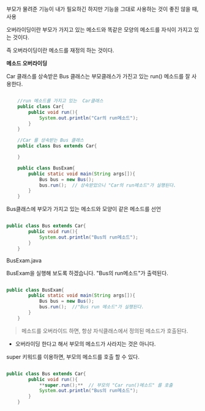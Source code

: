 부모가 물려준 기능이 내가 필요하긴 하지만 기능을 그대로 사용하는 것이 좋진 않을 때, 사용

오버라이딩이란 부모가 가지고 있는 메소드와 똑같은 모양의 메소드를 자식이 가지고 있는 것이다. 

즉 오버라이딩이란 메소드를 재정의 하는 것이다.


**메소드 오버라이딩**

Car 클래스를 상속받은 Bus 클래스는 부모클래스가 가진고 있는 run() 메소드를 잘 사용한다.

```java

    //run 메소드를 가지고 있는  Car클래스 
    public class Car{
        public void run(){
            System.out.println("Car의 run메소드");
        }
    }

    //Car 를 상속받는 Bus 클래스 
    public class Bus extends Car{

    }

    public class BusExam{
        public static void main(String args[]){
            Bus bus = new Bus();
            bus.run();  // 상속받았으니 "Car의 run메소드"가 실행된다. 
        }
    }

```

Bus클래스에 부모가 가지고 있는 메소드와 모양이 같은 메소드를 선언

```java

public class Bus extends Car{
        public void run(){
            System.out.println("Bus의 run메소드");
        }
    }

```

BusExam.java

BusExam을 실행해 보도록 하겠습니다. "Bus의 run메소드"가 출력된다.

```java

public class BusExam{
        public static void main(String args[]){
            Bus bus = new Bus();
            bus.run();  //"Bus run 메소드"가 실행된다. 
        }
    }

```

> 메소드를 오버라이드 하면, 항상 자식클래스에서 정의된 메소드가 호출된다.

- 오버라이딩 한다고 해서 부모의 메소드가 사라지는 것은 아니다.

super 키워드를 이용하면, 부모의 메소드를 호출 할 수 있다.

```java

public class Bus extends Car{
        public void run(){
            **super.run();**  // 부모의 "Car run()메소드" 를 호출 
            System.out.println("Bus의 run메소드");
        }
    }

```

